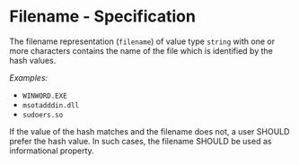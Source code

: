 # Filename - Specification

The filename representation (`filename`) of value type `string` with one or more characters contains the name of the file which is identified by the hash values.

*Examples:*

* `WINWORD.EXE`
* `msotadddin.dll`
* `sudoers.so`

If the value of the hash matches and the filename does not, a user SHOULD prefer the hash value.
In such cases, the filename SHOULD be used as informational property.
